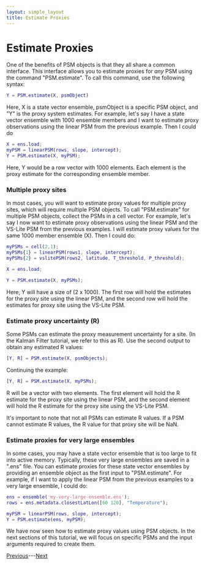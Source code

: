 ```yaml
---
layout: simple_layout
title: Estimate Proxies
---
```


# Estimate Proxies

One of the benefits of PSM objects is that they all share a common interface. This interface allows you to estimate proxies for *any* PSM using the command "PSM.estimate". To call this command, use the following syntax:
```matlab
Y = PSM.estimate(X, psmObject)
```
Here, X is a state vector ensemble, psmObject is a specific PSM object, and "Y" is the proxy system estimates. For example, let's say I have a state vector ensemble with 1000 ensemble members and I want to estimate proxy observations using the linear PSM from the previous example. Then I could do
```matlab
X = ens.load;
myPSM = linearPSM(rows, slope, intercept);
Y = PSM.estimate(X, myPSM);
```

Here, Y would be a row vector with 1000 elements. Each element is the proxy estimate for the corresponding ensemble member.

### Multiple proxy sites

In most cases, you will want to estimate proxy values for multiple proxy sites, which will require multiple PSM objects. To call "PSM.estimate" for multiple PSM objects, collect the PSMs in a cell vector. For example, let's say I now want to estimate proxy observations using the linear PSM and the VS-Lite PSM from the previous examples. I will estimate proxy values for the same 1000 member ensemble (X). Then I could do:
```matlab
myPSMs = cell(2,1);
myPSMs{1} = linearPSM(rows1, slope, intercept);
myPSMs{2} = vslitePSM(rows2, latitude, T_threshold, P_threshold);

X = ens.load;

Y = PSM.estimate(X, myPSMs);
```
Here, Y will have a size of (2 x 1000). The first row will hold the estimates for the proxy site using the linear PSM, and the second row will hold the estimates for proxy site using the VS-Lite PSM.

### Estimate proxy uncertainty (R)

Some PSMs can estimate the proxy measurement uncertainty for a site. (In the Kalman Filter tutorial, we refer to this as R). Use the second output to obtain any estimated R values:
```matlab
[Y, R] = PSM.estimate(X, psmObjects);
```

Continuing the example:
```matlab
[Y, R] = PSM.estimate(X, myPSMs);
```
R will be a vector with two elements. The first element will hold the R estimate for the proxy site using the linear PSM, and the second element will hold the R estimate for the proxy site using the VS-Lite PSM.

It's important to note that not all PSMs can estimate R values. If a PSM cannot estimate R values, the R value for that proxy site will be NaN. 


### Estimate proxies for very large ensembles

In some cases, you may have a state vector ensemble that is too large to fit into active memory. Typically, these very large ensembles are saved in a ".ens" file. You can estimate proxies for these state vector ensembles by providing an ensemble object as the first input to "PSM.estimate". For example, if I want to apply the linear PSM from the previous examples to a very large ensemble, I could do:

```matlab
ens = ensemble('my-very-large-ensemble.ens');
rows = ens.metadata.closestLatLon([60 120], "Temperature");

myPSM = linearPSM(rows, slope, intercept);
Y = PSM.estimate(ens, myPSM);
```

We have now seen how to estimate proxy values using PSM objects. In the next sections of this tutorial, we will focus on specific PSMs and the input arguments required to create them.

[Previous](object)---[Next](linear)
